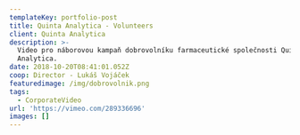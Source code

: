 ```yaml
---
templateKey: portfolio-post
title: Quinta Analytica - Volunteers
client: Quinta Analytica
description: >-
  Video pro náborovou kampaň dobrovolníku farmaceutické společnosti Quinta
  Analytica.
date: 2018-10-20T08:41:01.052Z
coop: Director - Lukáš Vojáček
featuredimage: /img/dobrovolnik.png
tags:
  - CorporateVideo
url: 'https://vimeo.com/289336696'
images: []
---
```


